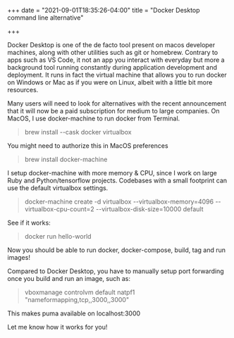 +++
date = "2021-09-01T18:35:26-04:00"
title = "Docker Desktop command line alternative"

+++

Docker Desktop is one of the de facto tool present on macos developer machines, along with other utilities such as git or homebrew. Contrary to apps such as VS Code, it not an app you interact with everyday but more a background tool running constantly during application development and deployment. It runs in fact the virtual machine that allows you to run docker on Windows or Mac as if you were on Linux, albeit with a little bit more resources.

Many users will need to look for alternatives with the recent announcement that it will now be a paid subscription for medium to large companies. On MacOS, I use docker-machine to run docker from Terminal.

> brew install --cask docker virtualbox

You might need to authorize this in MacOS preferences

> brew install docker-machine

I setup docker-machine with more memory & CPU, since I work on large Ruby and Python/tensorflow projects. Codebases with a small footprint can use the default virtualbox settings.

> docker-machine create -d virtualbox --virtualbox-memory=4096 --virtualbox-cpu-count=2 --virtualbox-disk-size=10000 default

See if it works:

> docker run hello-world

Now you should be able to run docker, docker-compose, build, tag and run images!

Compared to Docker Desktop, you have to manually setup port forwarding once you build and run an image, such as:

> vboxmanage controlvm default natpf1 "nameformapping,tcp,,3000,,3000"

This makes puma available on localhost:3000

Let me know how it works for you!